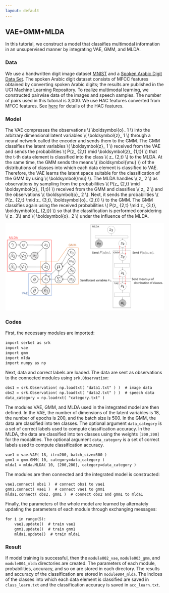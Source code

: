```yaml
---
layout: default
---
```

## VAE+GMM+MLDA
In this tutorial, we construct a model that classifies multimodal information in an unsupervised manner by integrating VAE, GMM, and MLDA.

### Data
We use a handwritten digit image dataset [MNIST](http://yann.lecun.com/exdb/mnist/) and a [Spoken Arabic Digit Data Set](https://archive.ics.uci.edu/ml/datasets/Spoken+Arabic+Digit).
The spoken Arabic digit dataset consists of MFCC features obtained by converting spoken Arabic digits; the results are published in the UCI Machine Learning Repository.
To realize multimodal learning, we constructed pairwise data of the images and speech samples.
The number of pairs used in this tutorial is 3,000.
We use HAC features converted from MFCC features.
See [here](https://www.isca-speech.org/archive/interspeech_2008/i08_2554.html) for details of the HAC features.  


### Model

The VAE compresses the observations \\( \boldsymbol{o}_ 1 \\) into the arbitrary dimensional latent variables \\( \boldsymbol{z}_ 1 \\) through a neural network called the encoder and sends them to the GMM.
The GMM classifies the latent variables \\( \boldsymbol{z}_ 1 \\) received from the VAE and sends the probabilities \\( P(z_ {2,t} \mid \boldsymbol{z}_ {1,t}) \\) that the t-th data element is classified into the class \\( z_ {2,t} \\) to the MLDA.
At the same time, the GMM sends the means \\( \boldsymbol{\mu} \\) of the distributions of classes into which each data element is classified to VAE.
Therefore, the VAE learns the latent space suitable for the classification of the GMM by using \\( \boldsymbol{\mu} \\).
The MLDA handles \\( z_ 2 \\) as observations by sampling from the probabilities \\( P(z_ {2,t} \mid \boldsymbol{z}_ {1,t}) \\) received from the GMM and classifies \\( z_ 2 \\) and the observations \\( \boldsymbol{o}_ 2 \\).
Next, it sends the probabilities \\( P(z_ {2,t} \mid z_ {3,t}, \boldsymbol{o}_ {2,t}) \\) to the GMM.
The GMM classifies again using the received probabilities \\( P(z_ {2,t} \mid z_ {3,t}, \boldsymbol{o}_ {2,t}) \\) so that the classification is performed considering \\( z_ 3\\) and \\( \boldsymbol{o}_ 2 \\) under the influence of the MLDA.


<div align="center">
<img src="img/vae-gmm-mlda/vae-gmm-mlda.png" width="750px">
</div>

### Codes
First, the necessary modules are imported:

```
import serket as srk
import vae
import gmm
import mlda
import numpy as np
```

Next, data and correct labels are loaded.
The data are sent as observations to the connected modules using `srk.Observation`:

```
obs1 = srk.Observation( np.loadtxt( "data1.txt" ) )  # image data
obs2 = srk.Observation( np.loadtxt( "data2.txt" ) )  # speech data
data_category = np.loadrxt( "category.txt" )
```

The modules VAE, GMM, and MLDA used in the integrated model are then defined.
In the VAE, the number of dimensions of the latent variables is 18, the number of epochs is 200, and the batch size is 500.
In the GMM, the data are classified into ten classes.
The optional argument `data_category` is a set of correct labels used to compute classification accuracy.
In the MLDA, the data are classified into ten classes using the weights `[200,200]` for the modalities.
The optional argument `data_category` is a set of correct labels used to compute classification accuracy.


```
vae1 = vae.VAE( 18, itr=200, batch_size=500 )
gmm1 = gmm.GMM( 10, category=data_category )
mlda1 = mlda.MLDA( 10, [200,200], category=data_category )
```

The modules are then connected and the integrated model is constructed:

```
vae1.connect( obs1 )  # connect obs1 to vae1
gmm1.connect( vae1 )  # connect vae1 to gmm1
mlda1.connect( obs2, gmm1 )  # connect obs2 and gmm1 to mlda1
```

Finally, the parameters of the whole model are learned by alternately updating the parameters of each module through exchanging messages:

```
for i in range(5):
    vae1.update()  # train vae1
    gmm1.update()  # train gmm1
    mlda1.update()  # train mlda1
```

### Result
If model training is successful, then the `module002_vae`, `module003_gmm`, and `module004_mlda` directories are created.
The parameters of each module, probabilities, accuracy, and so on are stored in each directory.
The results and accuracy of the classification are stored in `module004_mlda`.
The indices of the classes into which each data element is classified are saved in `class_learn.txt` and the classification accuracy is saved in `acc_learn.txt`.
